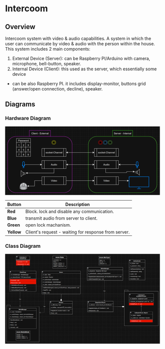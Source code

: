 # Intercoom

## Overview
Intercoom system with video & audio capabilities. A system in which the user can 
communicate by video &amp; audio with the person within the house. <br />
This system includes 2 main components:
1. External Device (Server): can be Raspberry PI/Arduino with camera, 
   microphone, 
   bell-button, speaker.
2. Internal Device (Client): this used as the server, which essentially some 
   device 
- can be also Raspberry PI. it includes display-monitor, buttons grid 
  (answer/open connection, decline), speaker.

## Diagrams

### Hardware Diagram
![Hardware Diagram](assets/hardware-diagram.png)

| **Button** | **Description**                                      |
|------------|------------------------------------------------------|
| **Red**    | Block. lock and disable any communication.           |
| **Blue**   | transmit audio from server to client.                |
| **Green**  | open lock machanism.                                 |
| **Yellow** | Client's request - waiting for response from server. |


### Class Diagram
![Class Diagram](assets/class-diagram.png)
